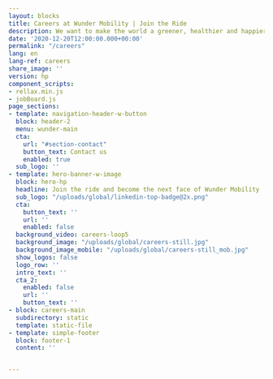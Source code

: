 ```yaml
---
layout: blocks
title: Careers at Wunder Mobility | Join the Ride
description: We want to make the world a greener, healthier and happier place through shared mobility. Wanna join the ride?
date: '2020-12-20T12:00:00.000+00:00'
permalink: "/careers"
lang: en
lang-ref: careers
share_image: ''
version: hp
component_scripts:
- rellax.min.js
- jobBoard.js
page_sections:
- template: navigation-header-w-button
  block: header-2
  menu: wunder-main
  cta:
    url: "#section-contact"
    button_text: Contact us
    enabled: true
  sub_logo: ''
- template: hero-banner-w-image
  block: hero-hp
  headline: Join the ride and become the next face of Wunder Mobility
  sub_logo: "/uploads/global/linkedin-top-badge@2x.png"
  cta:
    button_text: ''
    url: ''
    enabled: false
  background_video: careers-loop5
  background_image: "/uploads/global/careers-still.jpg"
  background_image_mobile: "/uploads/global/careers-still_mob.jpg"
  show_logos: false
  logo_row: ''
  intro_text: ''
  cta_2:
    enabled: false
    url: ''
    button_text: ''
- block: careers-main
  subdirectory: static
  template: static-file
- template: simple-footer
  block: footer-1
  content: ''


---
```

